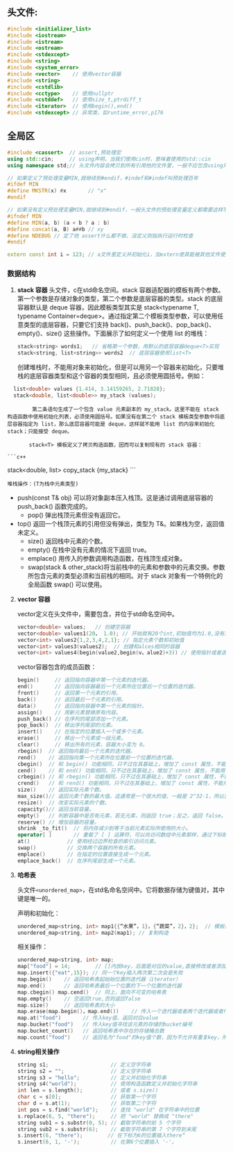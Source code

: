 ## 头文件:

```c++
#include <initializer_list>
#include <iostream>
#include <istream>
#include <ostream>
#include <stdexcept>
#include <string>
#include <system_error>
#include <vector>    // 使用vector容器
#include <string>
#include <cstdlib>
#include <cctype>    // 使用nullptr
#include <cstddef>   // 使用size_t,ptrdiff_t
#include <iterator>  // 使用begin(),end()
#include <stdexcept> // 异常类，如runtime_error,p176
```

## 全局区

```c++
#include <cassert>  // assert,预处理宏
using std::cin;     // using声明，当我们使用cin时，意味着使用的std::cin
using namespace std;// 头文件内容会拷贝到所有引用他的文件里，一般不应包含using声明（易造成名字冲突）

// 如果定义了预处理变量MIN,就继续到#endif，#indef和#indef叫预处理百年
#ifdef MIN
#define MKSTR(x) #x       // "x"
#endif

// 如果没有定义预处理变量MIN,就继续到#endif，一般头文件的预处理变量定义都需要这样写
#ifndef MIN   
#define MIN(a, b) (a < b ? a : b)
#define concat(a, B) a##b // xy
#define NDEBUG // 定了他 assert什么都不做，没定义则指执行运行时检查
#endif

extern const int i = 123; // a文件里定义并初始化i，加extern使其能被其他文件使用
```

### 数据结构

1. **stack 容器**
       	头文件<stack>，c在std命名空间。stack 容器适配器的模板有两个参数。第一个参数是存储对象的类型，第二个参数是底层容器的类型。stack<T> 的底层容器默认是 deque<T> 容器，因此模板类型其实是 stack<typename T, typename Container=deque<T>>。通过指定第二个模板类型参数，可以使用任意类型的底层容器，只要它们支持 back()、push_back()、pop_back()、empty()、size() 这些操作。下面展示了如何定义一个使用 list<T> 的堆栈：

    ```c++
    stack<string> words1;   // 省略第一个参数，用默认的底层容器deque<T>实现
    stack<string, list<string>> words2  // 底层容器使用list<T>
    ```
    ​		创建堆栈时，不能用对象来初始化，但是可以用另一个容器来初始化，只要堆栈的底层容器类型和这个容器的类型相同，且必须使用圆括号。例如：
	
  ```c++
    list<double> values {1.414, 3.14159265, 2.71828};
    stack<double, list<double>> my_stack (values);
  ```

    		第二条语句生成了一个包含 value 元素副本的 my_stack。这里不能在 stack 构造函数中使用初始化列表，必须使用圆括号。如果没有在第二个 stack 模板类型参数中将底层容器指定为 list，那么底层容器可能是 deque，这样就不能用 list 的内容来初始化 stack；只能接受 deque。
      
    ​		stack<T> 模板定义了拷贝构造函数，因而可以复制现有的 stack 容器：
      
    ```c++
  stack<double, list<double>> copy_stack {my_stack}
    ```
    
    堆栈操作：(T为栈中元素类型)

  - push(const T& obj)  可以将对象副本压入栈顶。这是通过调用底层容器的 push_back() 函数完成的。
    - pop()                        弹出栈顶元素但没有返回它。
  - top()                         返回一个栈顶元素的引用但没有弹出，类型为 T&。如果栈为空，返回值未定义。
    - size()                       返回栈中元素的个数。
    - empty()                    在栈中没有元素的情况下返回 true。
    - emplace()                用传入的参数调用构造函数，在栈顶生成对象。
    - swap(stack<T> & other_stack)将当前栈中的元素和参数中的元素交换。参数所包含元素的类型必须和当前栈的相同。对于 stack 对象有一个特例化的全局函数 swap() 可以使用。
    
 2. **vector 容器**

    vector定义在<vector>头文件中，需要包含，并位于std命名空间中。

    ```C++
    vector<double> values;   // 创建空容器
    vector<double> values1(20， 1.0); // 开始就有20个int,初始值均为1.0,没有第二个参数初始值默认均为0
    vector<int> values2{1,2,3,4,2,1}; // 指定元素个数和初始值
    vector<int> values3(values2);  // 创建和alces相同的容器
    vector<int> values4(begin(value2,begin(v。alue2)+3)) // 使用指针或者迭代器来指定初始值范围
    ```
    
    vector容器包含的成员函数：
    
    ```c++
    begin()	    // 返回指向容器中第一个元素的迭代器。
    end()	    // 返回指向容器最后一个元素所在位置后一个位置的迭代器。
    front()	    // 返回第一个元素的引用。
    back()	    // 返回最后一个元素的引用。
    data()	    // 返回指向容器中第一个元素的指针。
    assign()    // 用新元素替换原有内容。
    push_back()	// 在序列的尾部添加一个元素。
    pop_back()	// 移出序列尾部的元素。
    insert()	// 在指定的位置插入一个或多个元素。
    erase()	    // 移出一个元素或一段元素。
    clear()	    // 移出所有的元素，容器大小变为 0。
    rbegin()  // 返回指向最后一个元素的迭代器。
    rend()	  // 返回指向第一个元素所在位置前一个位置的迭代器。
    cbegin()  // 和 begin() 功能相同，只不过在其基础上，增加了 const 属性，不能用于修改元素。
    cend()	  // 和 end() 功能相同，只不过在其基础上，增加了 const 属性，不能用于修改元素。
    crbegin() // 和 rbegin() 功能相同，只不过在其基础上，增加了 const 属性，不能用于修改元素。
    crend()	  // 和 rend() 功能相同，只不过在其基础上，增加了 const 属性，不能用于修改元素。
    size()	  // 返回实际元素个数。
    max_size()// 返回元素个数的最大值。这通常是一个很大的值，一般是 2^32-1，所以我们很少会用到这个函数。
    resize()  // 改变实际元素的个数。
    capacity()// 返回当前容量。
    empty()	  // 判断容器中是否有元素，若无元素，则返回 true；反之，返回 false。
    reserve() // 增加容器的容量。
    shrink _to_fit()  // 将内存减少到等于当前元素实际所使用的大小。
    operator[ ]	      // 重载了 [ ] 运算符，可以向访问数组中元素那样，通过下标即可访问甚至修改 vector 容器中的元素。
    at()	        // 使用经过边界检查的索引访问元素。
    swap()	        // 交换两个容器的所有元素。
    emplace()	    // 在指定的位置直接生成一个元素。
    emplace_back()	// 在序列尾部生成一个元素。
    ```
    
3. **哈希表**

   头文件`<unordered_map>`，在std名命名空间中。它将数据存储为键值对，其中键是唯一的。

   声明和初始化：

   ```C++
   unordered_map<string, int> map1{{“水果”，1}，{“蔬菜”，2}，2};  // 模板创建，第一个参数是key，第二个是对应的value，使用了初始化列表初始化，最后的2是指定元素个数
   unordered_map<string, int> map2(map1); // 复制构造
   ```
   
   相关操作：
   
   ````c++
   unordered_map<string, int> map;
   map["food"] = 14;        // []内放key，后面是对应的value,直接修改或者添加，重复会覆盖
   map.insert({"eat",15}); // 同一个key插入两次第二次会是失败 
   map.begin()    // 返回哈希表起始始位置的迭代器（iterator）
   map.end()      // 返回哈希表最后一个位置的下一个位置的迭代器
   map.cbegin() map.cend()  // 同上，面向不可变的哈希表
   map.empty()    // 空返回true,否则返回false
   map.size()     // 返回哈希表的大小
   map.erase(map.begin()，map.end())    // 传入一个迭代器或者两个迭代器或者传入key值来删除某一个或者某一范围的键值对
   map.at("food")       // 传入key值，返回对应value
   map.bucket("food")   // 传入key值寻找该元素的存储的bucket编号
   map.bucket_count()   // 返回哈希表中存在的存储桶总数
   map.count("food")    // 返回名为"food"的key值个数，因为不允许有重复key，所以返回值为0或1
   ````
   
4. **string相关操作**
  
   ```C++
   string s1;                    // 定义空字符串
   string s2 = "";               // 定义空字符串
   string s3 = "hello";          // 定义并初始化字符串
   string s4("world");           // 使用构造函数定义并初始化字符串
   int len = s.length();         // 或者 s.size()
   char c = s[0];                // 获取第一个字符
   char d = s.at(1);             // 获取第二个字符
   int pos = s.find("world");    // 查找 "world" 在字符串中的位置
   s.replace(6, 5, "there");     // 把 "world" 替换成 "there"
   string sub1 = s.substr(0, 5); // 截取字符串的前 5 个字符
   string sub2 = s.substr(6);    // 截取字符串的第 7 个字符到末尾
   s.insert(6, "there");        // 在下标为6的位置插入there“
   s.insert(6, 1, '-');          // 在第6个位置插入 '-'。
   ```
  
  
